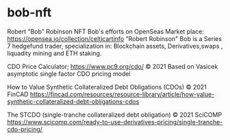 # bob-nft
Robert "Bob" Robinson NFT
Bob's efforts on OpenSeas Market place: https://opensea.io/collection/celticartinfo
"Robert Robinson" <robertr588 at gmail.com>
Bob is a Series 7 hedgefund trader, specialization in: Blockchain assets,  Derivatives,swaps , liquadity mining and ETH staking.

CDO Price Calculator; https://www.pc9.org/cdo/ © 2021
Based on Vasicek asymptotic single factor CDO pricing model

How to Value Synthetic Collateralized Debt Obligations (CDOs) © 2021 FinCAD
https://fincad.com/resources/resource-library/article/how-value-synthetic-collateralized-debt-obligations-cdos

The STCDO (single-tranche collateralized debt obligation) © 2021 SciCOMP
https://www.scicomp.com/ready-to-use-derivatives-pricing/single-tranche-cdo-pricing/ 
